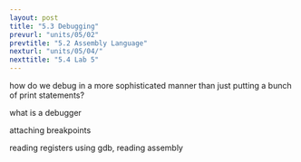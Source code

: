 ```yaml
---
layout: post
title: "5.3 Debugging"
prevurl: "units/05/02"
prevtitle: "5.2 Assembly Language"
nexturl: "units/05/04/"
nexttitle: "5.4 Lab 5"
---
```

how do we debug in a more sophisticated manner than just putting a bunch of print statements?

what is a debugger

attaching breakpoints

reading registers using gdb, reading assembly